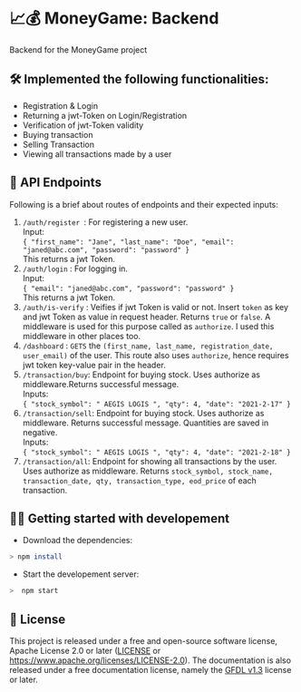 # 📈💰 MoneyGame: Backend
Backend for the MoneyGame project

## 🛠 Implemented the following functionalities:

- Registration & Login
- Returning a jwt-Token on Login/Registration
- Verification of jwt-Token validity
- Buying transaction
- Selling Transaction
- Viewing all transactions made by a user

## 🎯 API Endpoints
Following is a brief about routes of endpoints and their expected inputs:

1. `/auth/register `: For registering a new user. <br>
   Input: <br>
   `{ "first_name": "Jane", "last_name": "Doe", "email": "janed@abc.com", "password": "password" }`<br>
   This returns a jwt Token.
2. `/auth/login` : For logging in. <br>
   Input: <br>
   `{ "email": "janed@abc.com", "password": "password" }`<br>
   This returns a jwt Token.
3. `/auth/is-verify` : Veifies if jwt Token is valid or not. Insert `token` as key and jwt Token as value in request header. Returns `true` or `false`. A middleware is used for this purpose called as `authorize`. I used this middleware in other places too.
4. `/dashboard` : `GETS` the `(first_name, last_name, registration_date, user_email)` of the user. This route also uses `authorize`, hence requires jwt token key-value pair in the header.
5. `/transaction/buy`: Endpoint for buying stock. Uses authorize as middleware.Returns successful message. <br>
   Inputs: <br>
   `{ "stock_symbol": " AEGIS LOGIS ", "qty": 4, "date": "2021-2-17" }`
6. `/transaction/sell`: Endpoint for buying stock. Uses authorize as middleware. Returns successful message. Quantities are saved in negative. <br>
   Inputs: <br>
   `{ "stock_symbol": " AEGIS LOGIS ", "qty": 4, "date": "2021-2-18" }`
7. `/transaction/all`: Endpoint for showing all transactions by the user. Uses authorize as middleware. Returns `stock_symbol, stock_name, transaction_date, qty, transaction_type, eod_price` of each transaction.

## 👩‍🏭 Getting started with developement
* Download the dependencies:
```bash
> npm install
```
* Start the developement server:
```bash
>  npm start
```
## 📜 License
This project is released under a free and open-source software license, Apache License 2.0 or later ([LICENSE](LICENSE) or https://www.apache.org/licenses/LICENSE-2.0). The documentation is also released under a free documentation license, namely the [GFDL v1.3](https://www.gnu.org/licenses/fdl-1.3.en.html) license or later.
